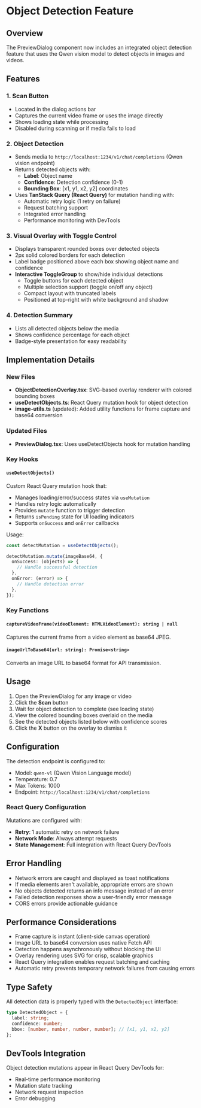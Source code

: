 # Object Detection Feature

## Overview

The PreviewDialog component now includes an integrated object detection feature that uses the Qwen vision model to detect objects in images and videos.

## Features

### 1. **Scan Button**

- Located in the dialog actions bar
- Captures the current video frame or uses the image directly
- Shows loading state while processing
- Disabled during scanning or if media fails to load

### 2. **Object Detection**

- Sends media to `http://localhost:1234/v1/chat/completions` (Qwen vision endpoint)
- Returns detected objects with:
  - **Label**: Object name
  - **Confidence**: Detection confidence (0-1)
  - **Bounding Box**: [x1, y1, x2, y2] coordinates
- Uses **TanStack Query (React Query)** for mutation handling with:
  - Automatic retry logic (1 retry on failure)
  - Request batching support
  - Integrated error handling
  - Performance monitoring with DevTools

### 3. **Visual Overlay with Toggle Control**

- Displays transparent rounded boxes over detected objects
- 2px solid colored borders for each detection
- Label badge positioned above each box showing object name and confidence
- **Interactive ToggleGroup** to show/hide individual detections
  - Toggle buttons for each detected object
  - Multiple selection support (toggle on/off any object)
  - Compact layout with truncated labels
  - Positioned at top-right with white background and shadow

### 4. **Detection Summary**

- Lists all detected objects below the media
- Shows confidence percentage for each object
- Badge-style presentation for easy readability

## Implementation Details

### New Files

- **ObjectDetectionOverlay.tsx**: SVG-based overlay renderer with colored bounding boxes
- **useDetectObjects.ts**: React Query mutation hook for object detection
- **image-utils.ts** (updated): Added utility functions for frame capture and base64 conversion

### Updated Files

- **PreviewDialog.tsx**: Uses useDetectObjects hook for mutation handling

### Key Hooks

#### `useDetectObjects()`

Custom React Query mutation hook that:

- Manages loading/error/success states via `useMutation`
- Handles retry logic automatically
- Provides `mutate` function to trigger detection
- Returns `isPending` state for UI loading indicators
- Supports `onSuccess` and `onError` callbacks

Usage:

```typescript
const detectMutation = useDetectObjects();

detectMutation.mutate(imageBase64, {
  onSuccess: (objects) => {
    // Handle successful detection
  },
  onError: (error) => {
    // Handle detection error
  },
});
```

### Key Functions

#### `captureVideoFrame(videoElement: HTMLVideoElement): string | null`

Captures the current frame from a video element as base64 JPEG.

#### `imageUrlToBase64(url: string): Promise<string>`

Converts an image URL to base64 format for API transmission.

## Usage

1. Open the PreviewDialog for any image or video
2. Click the **Scan** button
3. Wait for object detection to complete (see loading state)
4. View the colored bounding boxes overlaid on the media
5. See the detected objects listed below with confidence scores
6. Click the **X** button on the overlay to dismiss it

## Configuration

The detection endpoint is configured to:

- Model: `qwen-vl` (Qwen Vision Language model)
- Temperature: 0.7
- Max Tokens: 1000
- Endpoint: `http://localhost:1234/v1/chat/completions`

### React Query Configuration

Mutations are configured with:

- **Retry**: 1 automatic retry on network failure
- **Network Mode**: Always attempt requests
- **State Management**: Full integration with React Query DevTools

## Error Handling

- Network errors are caught and displayed as toast notifications
- If media elements aren't available, appropriate errors are shown
- No objects detected returns an info message instead of an error
- Failed detection responses show a user-friendly error message
- CORS errors provide actionable guidance

## Performance Considerations

- Frame capture is instant (client-side canvas operation)
- Image URL to base64 conversion uses native Fetch API
- Detection happens asynchronously without blocking the UI
- Overlay rendering uses SVG for crisp, scalable graphics
- React Query integration enables request batching and caching
- Automatic retry prevents temporary network failures from causing errors

## Type Safety

All detection data is properly typed with the `DetectedObject` interface:

```typescript
type DetectedObject = {
  label: string;
  confidence: number;
  bbox: [number, number, number, number]; // [x1, y1, x2, y2]
};
```

## DevTools Integration

Object detection mutations appear in React Query DevTools for:

- Real-time performance monitoring
- Mutation state tracking
- Network request inspection
- Error debugging
